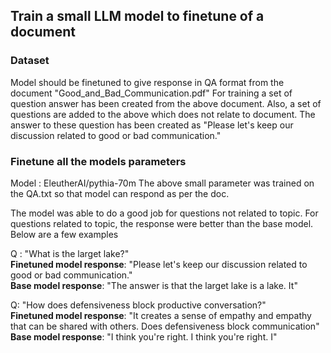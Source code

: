 ## Train a small LLM model to finetune of a document

### Dataset
Model should be finetuned to give response in QA format from the document "Good_and_Bad_Communication.pdf"
For training a set of question answer has been created from the above document.
Also, a set of questions are added to the above which does not relate to document. The answer to these question has been created as "Please let's keep our discussion related to good or bad communication."

### Finetune all the models parameters
Model : EleutherAI/pythia-70m
The above small parameter was trained on the QA.txt so that model can respond as per the doc.

The model was able to do a good job for questions not related to topic. For questions related to topic, the response were better than the base model. Below are a few examples

Q : "What is the larget lake?"  
**Finetuned model response**: "Please let's keep our discussion related to good or bad communication."  
**Base model response**: "The answer is that the larget lake is a lake.  It"

Q: "How does defensiveness block productive conversation?"  
**Finetuned model response**: "It creates a sense of empathy and empathy that can be shared with others. Does defensiveness block communication"  
**Base model response**: "I think you're right.  I think you're right.  I"